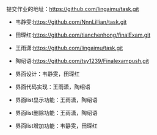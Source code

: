 提交作业的地址：https://github.com/lingaimu/task.git

- 韦静雯:https://github.com/NnnLillian/task.git
- 田琛红:https://github.com/tianchenhong/finalExam.git
- 王雨潇:https://github.com/lingaimu/task.git
- 陶绍语:https://github.com/tsy1239/Finalexampush.git

- 界面设计：韦静雯，田琛红
- 界面代码实现：王雨潇，陶绍语
- 界面list显示功能：王雨潇，陶绍语
- 界面list删除功能：王雨潇，陶绍语
- 界面list增加功能：韦静雯，田琛红
